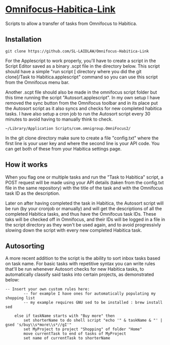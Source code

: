 # [Omnifocus-Habitica-Link](http://seanlaidlaw.com/productivity/)
Scripts to allow a transfer of tasks from Omnifocus to Habitica.

## Installation

`git clone https://github.com/SL-LAIDLAW/Omnifocus-Habitica-Link`

For the Applescript to work properly, you'll have to create a script in the Script Editor saved as a binary .scpt file in the directory below. This script should have a simple "run script [ directory where you did the git clone]/Task to Habitica.applescript" command so you can use this script from the Omnifocus menu bar.

Another .scpt file should also be made in the omnifocus script folder but this time running the script "Autosort.applescript". In my own setup I have removed the sync button from the Omnifocus toolbar and in its place put the Autosort script as it also syncs and checks for new completed habitica tasks. I have also setup a cron job to run the Autosort script every 30 minutes to avoid having to manually think to check.

`~/Library/Application Scripts/com.omnigroup.OmniFocus2/`

In the git clone directory make sure to create a file "config.txt" where the first line is your user key and where the second line is your API code. You can get both of these from your Habitica settings page.

## How it works
When you flag one or multiple tasks and run the "Task to Habitica" script, a POST request will be made using your API details (taken from the config.txt file in the same repository) with the title of the task and with the Omnifocus task ID as the description.

Later on after having completed the task in Habitica, the Autosort script will be run (by your cronjob or manually) and will get the descriptions of all the completed Habitica tasks, and thus have the Omnifocus task IDs. These taks will be checked off in Omnifocus, and their IDs will be logged in a file in the script directory as they won't be used again, and to avoid progressivly slowing down the script with every new completed Habitica task.

## Autosorting
A more recent addition to the script is the ability to sort inbox tasks based on task name. For basic tasks with repetitive syntax you can write rules that'll be run whenever Autosort checks for new Habitica tasks, to automatically classify said tasks into certain projects, as demonstrated below:
```
-- Insert your own custom rules here:
		-- for example I have ones for automatically populating my shopping list
		-- my example requires GNU sed to be installed : brew install sed

	else if taskName starts with "Buy more" then
		set shorterName to do shell script "echo '" & taskName & "' | gsed 's/buy\\s*more\\s*//gI'"
		set MyProject to project "Shopping" of folder "Home"
		move currentTask to end of tasks of MyProject
		set name of currentTask to shorterName

```
